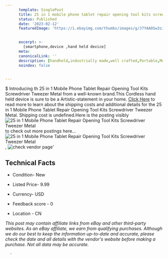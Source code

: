 ```yaml
---
      template: SinglePost
      title: 25 in 1 mobile phone tablet repair opening tool kits screwdriver tweezer metal
      status: Published
      date: '2023-02-12'
      featuredImage: 'https://i.ebayimg.com/thumbs/images/g/J7YAAOSw3zJijepP/s-l225.jpg'
       

      excerpt: >-
        [smartphone,device ,hand held device]
      meta:
      canonicalLink: ''
      description: [handheld,industrially made,well crafted,Portable,Mobile,Compact,Convenient,Lightweight,Maneuverable,Man-portable,Miniature,Carriable,Hand-held,Light,Holdable,Transportable,Mobile device,Pocket-sized,On-the-go,Wireless,Cordless,Compact size,Convenient size, smartphone,device ,hand held device]
      noindex: false
      

---
```

$
      Introducing th 25 in 1 Mobile Phone Tablet Repair Opening Tool Kits Screwdriver Tweezer Metal from a well-known brand.This Cordless hand held device is sure to be a Artistic-statement in your home. [Click Here](https://www.ebay.com/itm/234566304772?hash=item369d3dc404%3Ag%3AJ7YAAOSw3zJijepP&amdata=enc%3AAQAHAAAA4JtedzIggbNzfWQcdNvgPqXbbxK64lQK2Ish2X%2FjcYxhVHzlcboO9OTxJNJ7iheCtyV9MHGcf%2B%2B77Msw%2FZYdiHs6bVYQWqgGhZdvymT5YLps913BOgHK4xRXYwo3gUg8v9pR7UWbZrCzbiamJU63dtRfmfBT4m8KJxCNiuSA1%2FtnY%2Fg6oRKPkCozJHUeQB9uHd5fOh9C30HwEMkSvMVLWJ8fdWnt8zvssEZY42t3JmujAU450HDuzLL%2FSpFdMRUj9Y0IAGpZ858JlhR%2B09eiW7rYklSCQUmBnTQFq0JWEiTG&mkevt=1&mkcid=1&mkrid=711-53200-19255-0&campid=%253CePNCampaignId%253E&customid=%253CreferenceId%253E&toolid=10049) to read more to learn about the shipping costs and additional details for the 25 in 1 Mobile Phone Tablet Repair Opening Tool Kits Screwdriver Tweezer Metal. Shipping cost is undefined.Here is the posting visibly ![25 in 1 Mobile Phone Tablet Repair Opening Tool Kits Screwdriver Tweezer Metal](https://i.ebayimg.com/thumbs/images/g/J7YAAOSw3zJijepP/s-l225.jpg) to check out more postings here... ![25 in 1 Mobile Phone Tablet Repair Opening Tool Kits Screwdriver Tweezer Metal](https://i.ebayimg.com/images/g/J7YAAOSw3zJijepP/s-l1200.jpg), ![check vendor page](https://origin-galleryplus.ebayimg.com/ws/web/234566304772_2_0_1/225x225.jpg,https://origin-galleryplus.ebayimg.com/ws/web/234566304772_3_0_1/225x225.jpg,https://origin-galleryplus.ebayimg.com/ws/web/234566304772_4_0_1/225x225.jpg,https://origin-galleryplus.ebayimg.com/ws/web/234566304772_5_0_1/225x225.jpg,https://origin-galleryplus.ebayimg.com/ws/web/234566304772_6_0_1/225x225.jpg)'

      

 ## Technical Facts 



     
      

 - Condition- New 


      

 - Listed Price- 9.99 


      

 - Currency- USD 


      

 - Feedback score - 0 


      

 - Location - CN 


      
      

 *_This post may contain affiliate links from eBay and other third-party websites. As an eBay affiliate, we earn from qualifying purchases. Although we do our best to keep the information up-to-date and accurate, please check the date and all details with the vendor's website before making a purchase. Not all data may be accurate._*




      -
